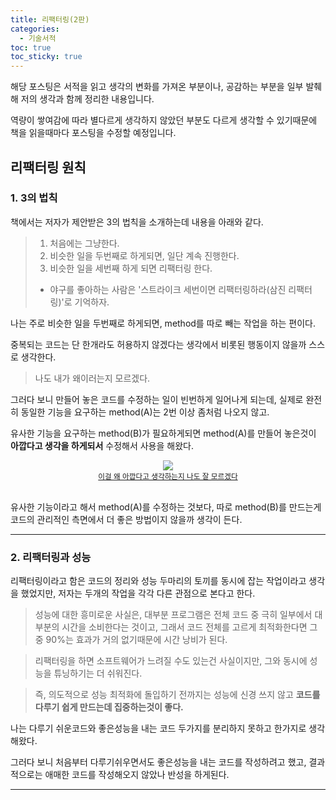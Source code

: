 ```yaml
---
title: 리팩터링(2판)
categories:
  - 기술서적
toc: true
toc_sticky: true  
---
```

해당 포스팅은 서적을 읽고 생각의 변화를 가져온 부분이나, 공감하는 부분을 일부 발췌해 저의 생각과 함께 정리한 내용입니다.

역량이 쌓여감에 따라 별다르게 생각하지 않았던 부분도 다르게 생각할 수 있기때문에 책을 읽을때마다 포스팅을 수정할 예정입니다. 

## 리팩터링 원칙

### 1. 3의 법칙

책에서는 저자가 제안받은 3의 법칙을 소개하는데 내용을 아래와 같다.

> 1. 처음에는 그냥한다.
> 2. 비슷한 일을 두번째로 하게되면, 일단 계속 진행한다.
> 3. 비슷한 일을 세번째 하게 되면 리팩터링 한다.
> * 야구를 좋아하는 사람은 '스트라이크 세번이면 리팩터링하라(삼진 리팩터링)'로 기억하자.

나는 주로 비슷한 일을 두번째로 하게되면, method를 따로 빼는 작업을 하는 편이다.

중복되는 코드는 단 한개라도 허용하지 않겠다는 생각에서 비롯된 행동이지 않을까 스스로 생각한다.

> 나도 내가 왜이러는지 모르겠다.

그러다 보니 만들어 놓은 코드를 수정하는 일이 빈번하게 일어나게 되는데, 실제로 완전히 동일한 기능을 요구하는 method(A)는 2번 이상 좀처럼 나오지 않고.

유사한 기능을 요구하는 method(B)가 필요하게되면 method(A)를 만들어 놓은것이 __아깝다고 생각을 하게되서__ 수정해서 사용을 해왔다.

<div style="text-align: center;">
<span style="position: relative; display: block; margin-left: auto; margin-right: auto;  max-width: 582px; max-height: 300px;">
    <img src="https://user-images.githubusercontent.com/61001656/104204939-255fb900-5471-11eb-9aa2-ad21b8cd266f.jpeg">
    </span>
    <small><u>이걸 왜 아깝다고 생각하는지 나도 잘 모르겠다</u></small>
</div><br/>

유사한 기능이라고 해서 method(A)를 수정하는 것보다, 따로 method(B)를 만드는게 코드의 관리적인 측면에서 더 좋은 방법이지 않을까 생각이 든다.

***

### 2. 리팩터링과 성능

리팩터링이라고 함은 코드의 정리와 성능 두마리의 토끼를 동시에 잡는 작업이라고 생각을 했었지만, 저자는 두개의 작업을 각각 다른 관점으로 본다고 한다.

> 성능에 대한 흥미로운 사실은, 대부분 프로그램은 전체 코드 중 극히 일부에서 대부분의 시간을 소비한다는 것이고, 그래서 코드 전체를 고르게 최적화한다면 그 중 90%는 효과가 거의 없기때문에 시간 낭비가 된다.

> 리팩터링을 하면 소프트웨어가 느려질 수도 있는건 사실이지만, 그와 동시에 성능을 튜닝하기는 더 쉬워진다.

> 즉, 의도적으로 성능 최적화에 돌입하기 전까지는 성능에 신경 쓰지 않고 __코드를 다루기 쉽게 만드는데 집중하는것이 좋다.__

나는 다루기 쉬운코드와 좋은성능을 내는 코드 두가지를 분리하지 못하고 한가지로 생각해왔다.

그러다 보니 처음부터 다루기쉬우면서도 좋은성능을 내는 코드를 작성하려고 했고, 결과적으로는 애매한 코드를 작성해오지 않았나 반성을 하게된다.

***
